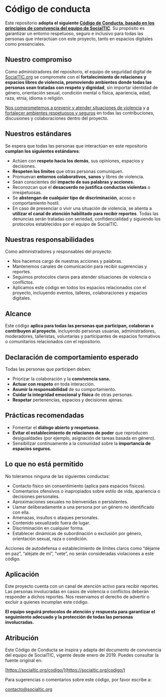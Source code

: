 # Código de conducta

Este repositorio **adopta el siguiente [Código de Conducta, basado en los principios de convivencia del equipo de SocialTIC](https://socialtic.org/codigo/)**. Su propósito es garantizar un entorno respetuoso, seguro e inclusivo para todas las personas que interactúan con este proyecto, tanto en espacios digitales como presenciales.

## Nuestro compromiso

Como administradores del repositorio, el equipo de seguridad digital de [SocialTIC.org](http://SocialTIC.org) se compromete  con el **fortalecimiento de relaciones y espacios libres de violencia, promoviendo ambientes donde todas las personas sean tratadas con respeto y dignidad**, sin importar identidad de género, orientación sexual, condición mental o física, apariencia, edad, raza, etnia, idioma o religión.

[Nos comprometemos a prevenir y atender situaciones de violencia](https://socialtic.org/politica-violencia/) y [a fortalecer ambientes respetuosos y seguros](https://socialtic.org/codigo/) en todas las contribuciones, discusiones y colaboraciones dentro del proyecto.

## Nuestros estándares

Se espera que todas las personas que interactúan en este repositorio **cumplan los siguientes estándares**:

* Actúen con **respeto hacia los demás**, sus opiniones, espacios y decisiones.  
* **Respeten los límites** que otras personas comuniquen.  
* Promuevan **entornos colaborativos, sanos** y libres de violencia.  
* Sean conscientes del **impacto de sus palabras y acciones.**  
* Reconozcan que el **desacuerdo no justifica conductas violentas** o irrespetuosas.  
* Se **abstengan de cualquier tipo de discriminación**, acoso o comportamiento hostil.  
* En caso de presenciar o vivir una situación de violencia, se alienta a **utilizar el canal de atención habilitado para recibir reportes**. Todas las denuncias serán tratadas con seriedad, confidencialidad y siguiendo los protocolos establecidos por el equipo de SocialTIC.

## Nuestras responsabilidades

Como administradores y responsables del proyecto:

* Nos hacemos cargo de nuestras acciones y palabras.  
* Mantenemos canales de comunicación para recibir sugerencias y reportes.  
* Seguimos protocolos claros para atender situaciones de violencia o conflictos.  
* Aplicamos este código en todos los espacios relacionados con el proyecto, incluyendo eventos, talleres, colaboraciones y espacios digitales.

## Alcance

Este código **aplica para todas las personas que participan, colaboran o contribuyen al proyecto**, incluyendo personas usuarias, administradores, moderadores, talleristas, voluntarias y participantes de espacios formativos o comunitarios relacionados con el repositorio.

## Declaración de comportamiento esperado

Todas las personas que participen deben:

* Priorizar la colaboración y la **convivencia sana.**  
* **Actuar con respeto** en toda interacción.  
* **Asumir la responsabilidad** de su comportamiento.  
* **Cuidar la integridad emocional y física** de otras personas.  
* **Respetar** pertenencias, espacios y decisiones ajenas.

## Prácticas recomendadas

* Fomentar el **diálogo abierto y respetuoso**.  
* **Evitar el establecimiento de relaciones de poder** que reproducen desigualdades (por ejemplo, asignación de tareas basada en género).  
* Sensibilizar continuamente a la comunidad sobre la **importancia de espacios seguros.**

## Lo que no está permitido

No toleramos ninguna de las siguientes conductas:

* Contacto físico sin consentimiento (aplica para espacios físicos).  
* Comentarios ofensivos o inapropiados sobre estilo de vida, apariencia o decisiones personales.  
* Aproximaciones sexuales no bienvenidas o persistentes.  
* Llamar deliberadamente a una persona por un género no identificado con ella.  
* Amenazas, insultos o ataques personales.  
* Contenido sexualizado fuera de lugar.  
* Discriminación en cualquier forma.  
* Establecer dinámicas de subordinación o exclusión por género, orientación sexual, raza o condición.

Acciones de autodefensa o establecimiento de límites claros como “déjame en paz”, “aléjate de mí”, “vete”, no serán consideradas violaciones a este código.

## Aplicación

Este proyecto cuenta con un canal de atención activo para recibir reportes. Las personas involucradas en casos de violencia o conflictos deberán responder a dichos reportes. Nos reservamos el derecho de advertir o excluir a quienes incumplan este código.

**El equipo seguirá protocolos de atención y respuesta para garantizar el seguimiento adecuado y la protección de todas las personas involucradas.**

## Atribución

Este Código de Conducta se inspira y adapta del documento de convivencia del equipo de SocialTIC, vigente desde enero de 2019\. Puedes consultar la fuente original en:

[https://socialtic.org/codigo/](https://socialtic.org/codigo/)

Para sugerencias o comentarios sobre este código, por favor escribe a:

[contacto@socialtic.org](mailto:contacto@socialtic.org)
